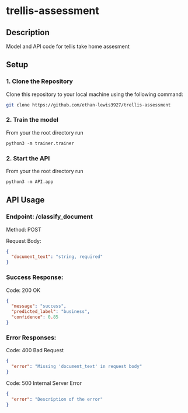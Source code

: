 # trellis-assessment

## Description
Model and API code for tellis take home assesment

## Setup

### 1. Clone the Repository
Clone this repository to your local machine using the following command:
```bash
git clone https://github.com/ethan-lewis3927/trellis-assessment
```

### 2. Train the model
From your the root directory run
```python
python3 -m trainer.trainer
```

### 2. Start the API
From your the root directory run
```python
python3 -m API.app
```

## API Usage

### Endpoint: /classify_document
Method: POST

Request Body:
```json
{
  "document_text": "string, required"
}
```

### Success Response:
Code: 200 OK
```json
{
  "message": "success",
  "predicted_label": "business",
  "confidence": 0.85
}
```

### Error Responses:
Code: 400 Bad Request
```json
{
  "error": "Missing 'document_text' in request body"
}
```

Code: 500 Internal Server Error
```json
{
  "error": "Description of the error"
}
```
